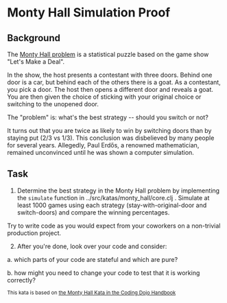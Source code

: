 # Monty Hall Simulation Proof

## Background

The [Monty Hall problem](https://en.wikipedia.org/wiki/Monty_Hall_problem) is a statistical puzzle based on the game show "Let's Make a Deal".

In the show, the host presents a contestant with three doors. Behind one door is a car, but behind each of the others there is a goat.  As a contestant, you pick a door. The host then opens a different door and reveals a goat. You are then given the choice of sticking with your original choice or switching to the unopened door.

The "problem" is: what's the best strategy -- should you switch or not?

It turns out that you are twice as likely to win by switching doors than by staying put (2/3 vs 1/3). This conclusion was disbelieved by many people for several years. Allegedly, Paul Erdős, a renowned mathematician, remained unconvinced until he was shown a computer simulation.

## Task

1. Determine the best strategy in the Monty Hall problem by implementing the `simulate` function in ../src/katas/monty_hall/core.clj .  Simulate at least 1000 games using each strategy (stay-with-original-door and switch-doors) and compare the winning percentages.

  Try to write code as you would expect from your coworkers on a non-trivial production project.

2. After you're done, look over your code and consider:

  a. which parts of your code are stateful and which are pure?

  b. how might you need to change your code to test that it is working correctly?

<sup>This kata is based on [the Monty Hall Kata in the Coding Dojo Handbook](https://leanpub.com/codingdojohandbook)</sup>
